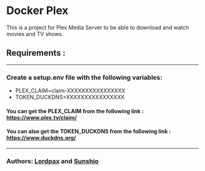 # Docker Plex 

This is a project for Plex Media Server to be able to download and watch movies and TV shows.

## Requirements :

---
### Create a setup.env file with the following variables:
 - PLEX_CLAIM=claim-XXXXXXXXXXXXXXXX
 - TOKEN_DUCKDNS=XXXXXXXXXXXXXXXX

#### You can get the PLEX_CLAIM from the following link : https://www.plex.tv/claim/
#### You can also get the TOKEN_DUCKDNS from the following link : https://www.duckdns.org/

----

### Authors: [Lordpax](https://github.com/LordPax) and [Sunshio](https://github.com/Pietrucci-Blacher)